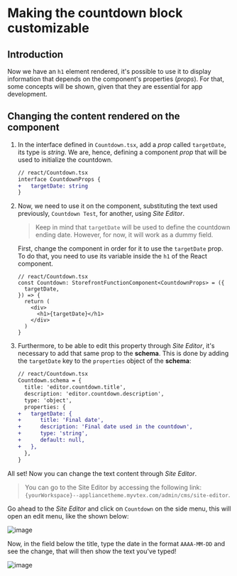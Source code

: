 # Making the countdown block customizable

## Introduction

Now we have an `h1` element rendered, it's possible to use it to display information that depends on the component's properties (_props_). For that, some concepts will be shown, given that they are essential for app development.

## Changing the content rendered on the component

1. In the interface defined in `Countdown.tsx`, add a _prop_ called `targetDate`, its type is _string_. We are, hence, defining a component _prop_ that will be used to initialize the countdown.

   ```diff
   // react/Countdown.tsx
   interface CountdownProps {
   +   targetDate: string
   }
   ```

2. Now, we need to use it on the component, substituting the text used previously, `Countdown Test`, for another, using _Site Editor_.

   > Keep in mind that `targetDate` will be used to define the countdown ending date. However, for now, it will work as a dummy field.

   First, change the component in order for it to use the `targetDate` prop. To do that, you need to use its variable inside the `h1` of the React component.

   ```tsx
   // react/Countdown.tsx
   const Countdown: StorefrontFunctionComponent<CountdownProps> = ({
     targetDate,
   }) => {
     return (
       <div>
         <h1>{targetDate}</h1>
       </div>
     )
   }
   ```

3. Furthermore, to be able to edit this property through _Site Editor_, it's necessary to add that same prop to the **schema**. This is done by adding the `targetDate` key to the `properties` object of the **schema**:
   ```diff
   // react/Countdown.tsx
   Countdown.schema = {
     title: 'editor.countdown.title',
     description: 'editor.countdown.description',
     type: 'object',
     properties: {
   +   targetDate: {
   +      title: 'Final date',
   +      description: 'Final date used in the countdown',
   +      type: 'string',
   +      default: null,
   +   },
     },
   }
   ```

All set! Now you can change the text content through _Site Editor_.

> You can go to the Site Editor by accessing the following link: `{yourWorkspace}--appliancetheme.myvtex.com/admin/cms/site-editor`.

Go ahead to the _Site Editor_ and click on `Countdown` on the side menu, this will open an edit menu, like the shown below:

![image](https://user-images.githubusercontent.com/19495917/80523072-e382f700-8963-11ea-892d-3922a99de487.png)

Now, in the field below the title, type the date in the format `AAAA-MM-DD` and see the change, that will then show the text you've typed!

![image](https://user-images.githubusercontent.com/19495917/80523458-85a2df00-8964-11ea-9e74-f6d2c9cf5ab2.png)
